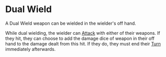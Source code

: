 # Dual Wield

A Dual Wield weapon can be wielded in the wielder's off hand.

While dual wielding, the wielder can [Attack](../../Game%20Procedures/Combat/Attack.md) with either of their weapons. If they hit, they can choose to add the damage dice of weapon in their off hand to the damage dealt from this hit. If they do, they must end their [Turn](../../Game%20Procedures/Core%20Procedures/Turn.md) immediately afterwards.
